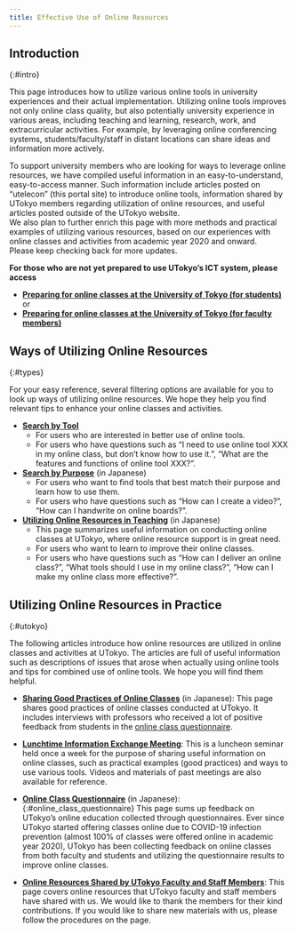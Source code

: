```yaml
---
title: Effective Use of Online Resources
---
```


## Introduction
{:#intro}

This page introduces how to utilize various online tools in university experiences and their actual implementation. Utilizing online tools improves not only online class quality, but also potentially university experience in various areas, including teaching and learning, research, work, and extracurricular activities. For example, by leveraging online conferencing systems, students/faculty/staff in distant locations can share ideas and information more actively.    

To support university members who are looking for ways to leverage online resources, we have compiled useful information in an easy-to-understand, easy-to-access manner. Such information include articles posted on “utelecon” (this portal site) to introduce online tools, information shared by UTokyo members regarding utilization of online resources, and useful articles posted outside of the UTokyo website.  
We also plan to further enrich this page with more methods and practical examples of utilizing various resources, based on our experiences with online classes and activities from academic year 2020 and onward.    
Please keep checking back for more updates.

**For those who are not yet prepared to use UTokyo’s ICT system, please access** 
* **[Preparing for online classes at the University of Tokyo (for students)](/en/oc/)**  <br> or 
* **[Preparing for online classes at the University of Tokyo (for faculty members)](/en/faculty_members/)**


## Ways of Utilizing Online Resources
{:#types}

For your easy reference, several filtering options are available for you to look up ways of utilizing online resources. We hope they help you find relevant tips to enhance your online classes and activities.

* **[Search by Tool](tools)**
  * For users who are interested in better use of online tools.
  * For users who have questions such as “I need to use online tool XXX in my online class, but don’t know how to use it.”, “What are the features and functions of online tool XXX?”.
* **[Search by Purpose](/online/topics)** (in Japanese)
  * For users who want to find tools that best match their purpose and learn how to use them.
  * For users who have questions such as “How can I create a video?”, “How can I handwrite on online boards?”.
* **[Utilizing Online Resources in Teaching](/online/courses)** (in Japanese)
  * This page summarizes useful information on conducting online classes at UTokyo, where online resource support is in great need.
  * For users who want to learn to improve their online classes. 
  * For users who have questions such as “How can I deliver an online class?”, “What tools should I use in my online class?”, “How can I make my online class more effective?”.

<!----
  (将来的にオンライン授業での活用方法以外のコンテンツを追加する場合、上記リストの3項目目を以下に書き換えるとよい)

 * **Search by Situation**
    * [Teaching](/en/courses) 
      * For users who ……
	  * [Learning](/en/xxxxxxx)
		  * For users who …...
	  * [Research](/en/xxxxxx) 
		  * For users who …...
    * [Extracurricular Activities](/en/xxxxxx) 
		  * For users who …...
    * [Workplace](/en/xxxxxx)
      * For users who …...
---->


## Utilizing Online Resources in Practice
{:#utokyo}

The following articles introduce how online resources are utilized in online classes and activities at UTokyo. The articles are full of useful information such as descriptions of issues that arose when actually using online tools and tips for combined use of online tools. We hope you will find them helpful.

* **[Sharing Good Practices of Online Classes](/good-practice/)** (in Japanese): 
  This page shares good practices of online classes conducted at UTokyo. It includes interviews with professors who received a lot of positive feedback from students in the [online class questionnaire](#online_class_questionnaire).

* **[Lunchtime Information Exchange Meeting](/en/events/2020-luncheon/)**: 
This is a luncheon seminar held once a week for the purpose of sharing useful information on online classes, such as practical examples (good practices) and ways to use various tools.
Videos and materials of past meetings are also available for reference.

* **[Online Class Questionnaire](/questionnaire/)** (in Japanese): {:#online_class_questionnaire}
This page sums up feedback on UTokyo’s online education collected through questionnaires. Ever since UTokyo started offering classes online due to COVID-19 infection prevention (almost 100% of classes were offered online in academic year 2020), UTokyo has been collecting feedback on online classes from both faculty and students and utilizing the questionnaire results to improve online classes.

* **[Online Resources Shared by UTokyo Faculty and Staff Members](shared)**: 
This page covers online resources that UTokyo faculty and staff members have shared with us. We would like to thank the members for their kind contributions. If you would like to share new materials with us, please follow the procedures on the page.  

